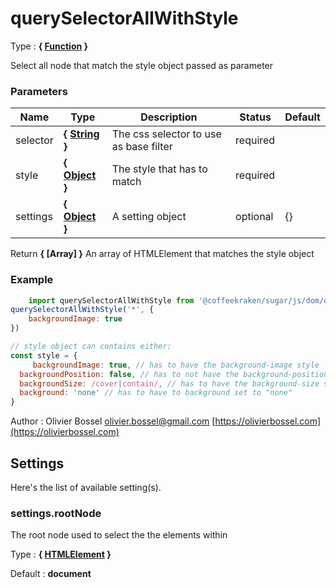 # querySelectorAllWithStyle

<!-- @namespace: sugar.js.dom.querySelectorAllWithStyle -->

Type : **{ [Function](https://developer.mozilla.org/fr/docs/Web/JavaScript/Reference/Objets_globaux/Function) }**


Select all node that match the style object passed as parameter



### Parameters
Name  |  Type  |  Description  |  Status  |  Default
------------  |  ------------  |  ------------  |  ------------  |  ------------
selector  |  **{ [String](https://developer.mozilla.org/fr/docs/Web/JavaScript/Reference/Objets_globaux/String) }**  |  The css selector to use as base filter  |  required  |
style  |  **{ [Object](https://developer.mozilla.org/fr/docs/Web/JavaScript/Reference/Objets_globaux/Object) }**  |  The style that has to match  |  required  |
settings  |  **{ [Object](https://developer.mozilla.org/fr/docs/Web/JavaScript/Reference/Objets_globaux/Object) }**  |  A setting object  |  optional  |  {}

Return **{ [Array<HTMLElement>] }** An array of HTMLElement that matches the style object

### Example
```js
	import querySelectorAllWithStyle from '@coffeekraken/sugar/js/dom/querySelectorAllWithStyle'
querySelectorAllWithStyle('*', {
	backgroundImage: true
})

// style object can contains either:
const style = {
	 backgroundImage: true, // has to have the background-image style
  backgroundPosition: false, // has to not have the background-position style
  backgroundSize: /cover|contain/, // has to have the background-size set to cover or contain
  background: 'none' // has to have to background set to "none"
}
```
Author : Olivier Bossel [olivier.bossel@gmail.com](mailto:olivier.bossel@gmail.com) [https://olivierbossel.com](https://olivierbossel.com)





## Settings

Here's the list of available setting(s).

### settings.rootNode

The root node used to select the the elements within

Type : **{ [HTMLElement](https://developer.mozilla.org/fr/docs/Web/API/HTMLElement) }**

Default : **document**